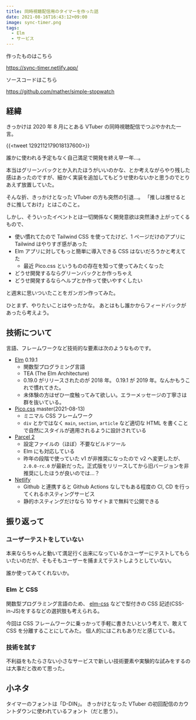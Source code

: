 ```yaml
---
title: 同時視聴配信用のタイマーを作った話
date: 2021-08-16T16:43:12+09:00
image: sync-timer.png
tags:
  - Elm
  - サービス
---
```


作ったものはこちら

https://sync-timer.netlify.app/

ソースコードはこちら

https://github.com/mather/simple-stopwatch

## 経緯

きっかけは 2020 年 8 月にとある VTuber の同時視聴配信でつぶやかれた一言。

{{<tweet 1292112179018137600>}}

誰かに使われる予定もなく自己満足で開発を終え早一年…。

本当はグリーンバックとか入れたほうがいいのかな、とか考えながらやり残した感はあったのですが、細かく実装を追加してもどうせ使わないかと思うのでとりあえず放置していた。

そんな折、きっかけとなった VTuber の方も突然の引退…。
「推しは推せるときに推しておけ」とはこのこと。

しかし、そういったイベントとは一切関係なく開発意欲は突然湧き上がってくるもので、

- 使い慣れてたので Tailwind CSS を使ってたけど、1 ページだけのアプリに Tailwind はやりすぎ感があった
- Elm アプリに対してもっと簡単に導入できる CSS はないだろうかと考えてた
  - 最近 Pico.css というものの存在を知って使ってみたくなった
- どうせ開発するならグリーンバックとか作っちゃえ
- どうせ開発するならヘルプとか作って使いやすくしたい

と週末に思いついたことをガンガン作ってみた。

ひとまず、やりたいことはやったかな。
あとはもし誰かからフィードバックがあったら考えよう。

## 技術について

言語、フレームワークなど技術的な要素は次のようなものです。

- [Elm](https://elm-lang.org/) 0.19.1
  - 関数型プログラミング言語
  - TEA (The Elm Architecture)
  - 0.19.0 がリリースされたのが 2018 年。 0.19.1 が 2019 年。なんかもうこれで慣れてきた。
  - 未体験の方はぜひ一度触ってみて欲しい。エラーメッセージの丁寧さは群を抜いている。
- [Pico.css](https://picocss.com/) master(2021-08-13)
  - ミニマル CSS フレームワーク
  - `div` とかではなく `main`, `section`, `article` など適切な HTML を書くことで自然にスタイルが適用されるように設計されている
- [Parcel 2](https://v2.parceljs.org/)
  - 設定ファイルの（ほぼ）不要なビルドツール
  - Elm にも対応している
  - 昨年の段階で使っていた v1 が非推奨になったので v2 へ変更したが、 `2.0.0-rc.0` が最新だった。正式版をリリースしてから旧バージョンを非推奨にしたほうが良いのでは…？
- [Netlify](https://www.netlify.com/)
  - Github と連携すると Github Actions なしでもある程度の CI, CD を行ってくれるホスティングサービス
  - 静的ホスティングだけなら 10 サイトまで無料で公開できる

## 振り返って

### ユーザーテストをしていない

本来ならちゃんと動いて満足行く出来になっているかユーザーにテストしてもらいたいのだが、そもそもユーザーを捕まえてテストしようとしていない。

誰か使ってみてくれないか。

### Elm と CSS

関数型プログラミング言語のため、 [elm-css](https://github.com/rtfeldman/elm-css) などで型付きの CSS 記述(CSS-in-JS)をするなどの選択肢も考えられる。

今回は CSS フレームワークに乗っかって手軽に書きたいという考えで、敢えて CSS を分離することにしてみた。
個人的にはこれもありだと感じている。

### 技術を試す

不利益をもたらさない小さなサービスで新しい技術要素や実験的な試みをするのは大事だと改めて思った。

## 小ネタ

タイマーのフォントは「D-DIN」。
きっかけとなった VTuber の初回配信のカウントダウンに使われているフォント（だと思う）。
